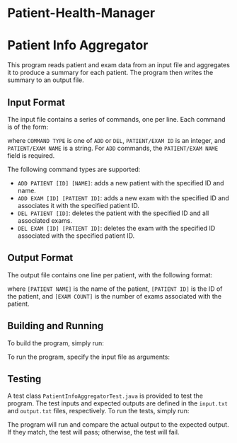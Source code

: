 # Patient-Health-Manager


# Patient Info Aggregator

This program reads patient and exam data from an input file and aggregates it to produce a summary for each patient. The program then writes the summary to an output file.

## Input Format

The input file contains a series of commands, one per line. Each command is of the form:


where `COMMAND TYPE` is one of `ADD` or `DEL`, `PATIENT/EXAM ID` is an integer, and `PATIENT/EXAM NAME` is a string. For `ADD` commands, the `PATIENT/EXAM NAME` field is required.

The following command types are supported:

- `ADD PATIENT [ID] [NAME]`: adds a new patient with the specified ID and name.
- `ADD EXAM [ID] [PATIENT ID]`: adds a new exam with the specified ID and associates it with the specified patient ID.
- `DEL PATIENT [ID]`: deletes the patient with the specified ID and all associated exams.
- `DEL EXAM [ID] [PATIENT ID]`: deletes the exam with the specified ID associated with the specified patient ID.

## Output Format

The output file contains one line per patient, with the following format:


where `[PATIENT NAME]` is the name of the patient, `[PATIENT ID]` is the ID of the patient, and `[EXAM COUNT]` is the number of exams associated with the patient.

## Building and Running

To build the program, simply run:


To run the program, specify the input file as arguments:


## Testing

A test class `PatientInfoAggregatorTest.java` is provided to test the program. The test inputs and expected outputs are defined in the `input.txt` and `output.txt` files, respectively. To run the tests, simply run:


The program will run and compare the actual output to the expected output. If they match, the test will pass; otherwise, the test will fail.

